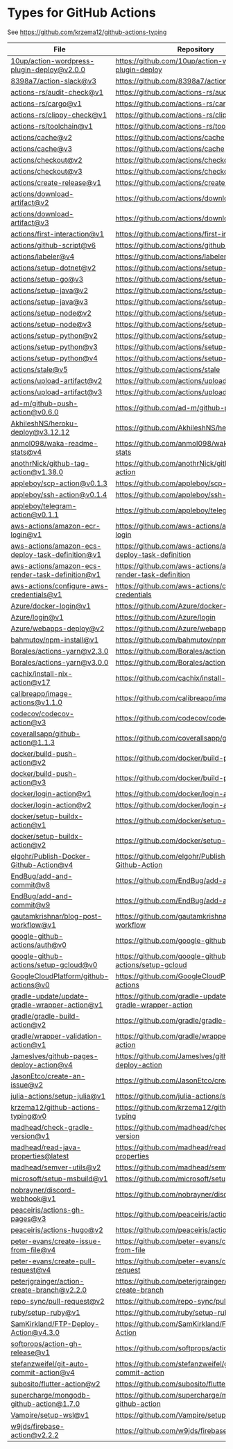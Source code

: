 # Types for GitHub Actions

See https://github.com/krzema12/github-actions-typing

| File         | Repository|
|--------------|-----------|
| [10up/action-wordpress-plugin-deploy@v2.0.0](10up-action-wordpress-plugin-deploy-v2.0.0.yml) | https://github.com/10up/action-wordpress-plugin-deploy|
| [8398a7/action-slack@v3](8398a7-action-slack-v3.yml) | https://github.com/8398a7/action-slack|
| [actions-rs/audit-check@v1](actions-rs-audit-check-v1.yml) | https://github.com/actions-rs/audit-check|
| [actions-rs/cargo@v1](actions-rs-cargo-v1.yml) | https://github.com/actions-rs/cargo|
| [actions-rs/clippy-check@v1](actions-rs-clippy-check-v1.yml) | https://github.com/actions-rs/clippy-check|
| [actions-rs/toolchain@v1](actions-rs-toolchain-v1.yml) | https://github.com/actions-rs/toolchain|
| [actions/cache@v2](actions-cache-v2.yml) | https://github.com/actions/cache|
| [actions/cache@v3](actions-cache-v3.yml) | https://github.com/actions/cache|
| [actions/checkout@v2](actions-checkout-v2.yml) | https://github.com/actions/checkout|
| [actions/checkout@v3](actions-checkout-v3.yml) | https://github.com/actions/checkout|
| [actions/create-release@v1](actions-create-release-v1.yml) | https://github.com/actions/create-release|
| [actions/download-artifact@v2](actions-download-artifact-v2.yml) | https://github.com/actions/download-artifact|
| [actions/download-artifact@v3](actions-download-artifact-v3.yml) | https://github.com/actions/download-artifact|
| [actions/first-interaction@v1](actions-first-interaction-v1.yml) | https://github.com/actions/first-interaction|
| [actions/github-script@v6](actions-github-script-v6.yml) | https://github.com/actions/github-script|
| [actions/labeler@v4](actions-labeler-v4.yml) | https://github.com/actions/labeler|
| [actions/setup-dotnet@v2](actions-setup-dotnet-v2.yml) | https://github.com/actions/setup-dotnet|
| [actions/setup-go@v3](actions-setup-go-v3.yml) | https://github.com/actions/setup-go|
| [actions/setup-java@v2](actions-setup-java-v2.yml) | https://github.com/actions/setup-java|
| [actions/setup-java@v3](actions-setup-java-v3.yml) | https://github.com/actions/setup-java|
| [actions/setup-node@v2](actions-setup-node-v2.yml) | https://github.com/actions/setup-node|
| [actions/setup-node@v3](actions-setup-node-v3.yml) | https://github.com/actions/setup-node|
| [actions/setup-python@v2](actions-setup-python-v2.yml) | https://github.com/actions/setup-python|
| [actions/setup-python@v3](actions-setup-python-v3.yml) | https://github.com/actions/setup-python|
| [actions/setup-python@v4](actions-setup-python-v4.yml) | https://github.com/actions/setup-python|
| [actions/stale@v5](actions-stale-v5.yml) | https://github.com/actions/stale|
| [actions/upload-artifact@v2](actions-upload-artifact-v2.yml) | https://github.com/actions/upload-artifact|
| [actions/upload-artifact@v3](actions-upload-artifact-v3.yml) | https://github.com/actions/upload-artifact|
| [ad-m/github-push-action@v0.6.0](ad-m-github-push-action-v0.6.0.yml) | https://github.com/ad-m/github-push-action|
| [AkhileshNS/heroku-deploy@v3.12.12](AkhileshNS-heroku-deploy-v3.12.12.yml) | https://github.com/AkhileshNS/heroku-deploy|
| [anmol098/waka-readme-stats@v4](anmol098-waka-readme-stats-v4.yml) | https://github.com/anmol098/waka-readme-stats|
| [anothrNick/github-tag-action@v1.38.0](anothrNick-github-tag-action-v1.38.0.yml) | https://github.com/anothrNick/github-tag-action|
| [appleboy/scp-action@v0.1.3](appleboy-scp-action-v0.1.3.yml) | https://github.com/appleboy/scp-action|
| [appleboy/ssh-action@v0.1.4](appleboy-ssh-action-v0.1.4.yml) | https://github.com/appleboy/ssh-action|
| [appleboy/telegram-action@v0.1.1](appleboy-telegram-action-v0.1.1.yml) | https://github.com/appleboy/telegram-action|
| [aws-actions/amazon-ecr-login@v1](aws-actions-amazon-ecr-login-v1.yml) | https://github.com/aws-actions/amazon-ecr-login|
| [aws-actions/amazon-ecs-deploy-task-definition@v1](aws-actions-amazon-ecs-deploy-task-definition-v1.yml) | https://github.com/aws-actions/amazon-ecs-deploy-task-definition|
| [aws-actions/amazon-ecs-render-task-definition@v1](aws-actions-amazon-ecs-render-task-definition-v1.yml) | https://github.com/aws-actions/amazon-ecs-render-task-definition|
| [aws-actions/configure-aws-credentials@v1](aws-actions-configure-aws-credentials-v1.yml) | https://github.com/aws-actions/configure-aws-credentials|
| [Azure/docker-login@v1](Azure-docker-login-v1.yml) | https://github.com/Azure/docker-login|
| [Azure/login@v1](Azure-login-v1.yml) | https://github.com/Azure/login|
| [Azure/webapps-deploy@v2](Azure-webapps-deploy-v2.yml) | https://github.com/Azure/webapps-deploy|
| [bahmutov/npm-install@v1](bahmutov-npm-install-v1.yml) | https://github.com/bahmutov/npm-install|
| [Borales/actions-yarn@v2.3.0](Borales-actions-yarn-v2.3.0.yml) | https://github.com/Borales/actions-yarn|
| [Borales/actions-yarn@v3.0.0](Borales-actions-yarn-v3.0.0.yml) | https://github.com/Borales/actions-yarn|
| [cachix/install-nix-action@v17](cachix-install-nix-action-v17.yml) | https://github.com/cachix/install-nix-action|
| [calibreapp/image-actions@v1.1.0](calibreapp-image-actions-v1.1.0.yml) | https://github.com/calibreapp/image-actions|
| [codecov/codecov-action@v3](codecov-codecov-action-v3.yml) | https://github.com/codecov/codecov-action|
| [coverallsapp/github-action@1.1.3](coverallsapp-github-action-1.1.3.yml) | https://github.com/coverallsapp/github-action|
| [docker/build-push-action@v2](docker-build-push-action-v2.yml) | https://github.com/docker/build-push-action|
| [docker/build-push-action@v3](docker-build-push-action-v3.yml) | https://github.com/docker/build-push-action|
| [docker/login-action@v1](docker-login-action-v1.yml) | https://github.com/docker/login-action|
| [docker/login-action@v2](docker-login-action-v2.yml) | https://github.com/docker/login-action|
| [docker/setup-buildx-action@v1](docker-setup-buildx-action-v1.yml) | https://github.com/docker/setup-buildx-action|
| [docker/setup-buildx-action@v2](docker-setup-buildx-action-v2.yml) | https://github.com/docker/setup-buildx-action|
| [elgohr/Publish-Docker-Github-Action@v4](elgohr-Publish-Docker-Github-Action-v4.yml) | https://github.com/elgohr/Publish-Docker-Github-Action|
| [EndBug/add-and-commit@v8](EndBug-add-and-commit-v8.yml) | https://github.com/EndBug/add-and-commit|
| [EndBug/add-and-commit@v9](EndBug-add-and-commit-v9.yml) | https://github.com/EndBug/add-and-commit|
| [gautamkrishnar/blog-post-workflow@v1](gautamkrishnar-blog-post-workflow-v1.yml) | https://github.com/gautamkrishnar/blog-post-workflow|
| [google-github-actions/auth@v0](google-github-actions-auth-v0.yml) | https://github.com/google-github-actions/auth|
| [google-github-actions/setup-gcloud@v0](google-github-actions-setup-gcloud-v0.yml) | https://github.com/google-github-actions/setup-gcloud|
| [GoogleCloudPlatform/github-actions@v0](GoogleCloudPlatform-github-actions-v0.yml) | https://github.com/GoogleCloudPlatform/github-actions|
| [gradle-update/update-gradle-wrapper-action@v1](gradle-update-update-gradle-wrapper-action-v1.yml) | https://github.com/gradle-update/update-gradle-wrapper-action|
| [gradle/gradle-build-action@v2](gradle-gradle-build-action-v2.yml) | https://github.com/gradle/gradle-build-action|
| [gradle/wrapper-validation-action@v1](gradle-wrapper-validation-action-v1.yml) | https://github.com/gradle/wrapper-validation-action|
| [JamesIves/github-pages-deploy-action@v4](JamesIves-github-pages-deploy-action-v4.yml) | https://github.com/JamesIves/github-pages-deploy-action|
| [JasonEtco/create-an-issue@v2](JasonEtco-create-an-issue-v2.yml) | https://github.com/JasonEtco/create-an-issue|
| [julia-actions/setup-julia@v1](julia-actions-setup-julia-v1.yml) | https://github.com/julia-actions/setup-julia|
| [krzema12/github-actions-typing@v0](krzema12-github-actions-typing-v0.yml) | https://github.com/krzema12/github-actions-typing|
| [madhead/check-gradle-version@v1](madhead-check-gradle-version-v1.yml) | https://github.com/madhead/check-gradle-version|
| [madhead/read-java-properties@latest](madhead-read-java-properties-latest.yml) | https://github.com/madhead/read-java-properties|
| [madhead/semver-utils@v2](madhead-semver-utils-v2.yml) | https://github.com/madhead/semver-utils|
| [microsoft/setup-msbuild@v1](microsoft-setup-msbuild-v1.yml) | https://github.com/microsoft/setup-msbuild|
| [nobrayner/discord-webhook@v1](nobrayner-discord-webhook-v1.yml) | https://github.com/nobrayner/discord-webhook|
| [peaceiris/actions-gh-pages@v3](peaceiris-actions-gh-pages-v3.yml) | https://github.com/peaceiris/actions-gh-pages|
| [peaceiris/actions-hugo@v2](peaceiris-actions-hugo-v2.yml) | https://github.com/peaceiris/actions-hugo|
| [peter-evans/create-issue-from-file@v4](peter-evans-create-issue-from-file-v4.yml) | https://github.com/peter-evans/create-issue-from-file|
| [peter-evans/create-pull-request@v4](peter-evans-create-pull-request-v4.yml) | https://github.com/peter-evans/create-pull-request|
| [peterjgrainger/action-create-branch@v2.2.0](peterjgrainger-action-create-branch-v2.2.0.yml) | https://github.com/peterjgrainger/action-create-branch|
| [repo-sync/pull-request@v2](repo-sync-pull-request-v2.yml) | https://github.com/repo-sync/pull-request|
| [ruby/setup-ruby@v1](ruby-setup-ruby-v1.yml) | https://github.com/ruby/setup-ruby|
| [SamKirkland/FTP-Deploy-Action@v4.3.0](SamKirkland-FTP-Deploy-Action-v4.3.0.yml) | https://github.com/SamKirkland/FTP-Deploy-Action|
| [softprops/action-gh-release@v1](softprops-action-gh-release-v1.yml) | https://github.com/softprops/action-gh-release|
| [stefanzweifel/git-auto-commit-action@v4](stefanzweifel-git-auto-commit-action-v4.yml) | https://github.com/stefanzweifel/git-auto-commit-action|
| [subosito/flutter-action@v2](subosito-flutter-action-v2.yml) | https://github.com/subosito/flutter-action|
| [supercharge/mongodb-github-action@1.7.0](supercharge-mongodb-github-action-1.7.0.yml) | https://github.com/supercharge/mongodb-github-action|
| [Vampire/setup-wsl@v1](Vampire-setup-wsl-v1.yml) | https://github.com/Vampire/setup-wsl|
| [w9jds/firebase-action@v2.2.2](w9jds-firebase-action-v2.2.2.yml) | https://github.com/w9jds/firebase-action|
